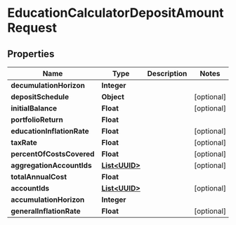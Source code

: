 
# EducationCalculatorDepositAmountRequest

## Properties
Name | Type | Description | Notes
------------ | ------------- | ------------- | -------------
**decumulationHorizon** | **Integer** |  | 
**depositSchedule** | **Object** |  |  [optional]
**initialBalance** | **Float** |  |  [optional]
**portfolioReturn** | **Float** |  | 
**educationInflationRate** | **Float** |  |  [optional]
**taxRate** | **Float** |  |  [optional]
**percentOfCostsCovered** | **Float** |  |  [optional]
**aggregationAccountIds** | [**List&lt;UUID&gt;**](UUID.md) |  |  [optional]
**totalAnnualCost** | **Float** |  | 
**accountIds** | [**List&lt;UUID&gt;**](UUID.md) |  |  [optional]
**accumulationHorizon** | **Integer** |  | 
**generalInflationRate** | **Float** |  |  [optional]



